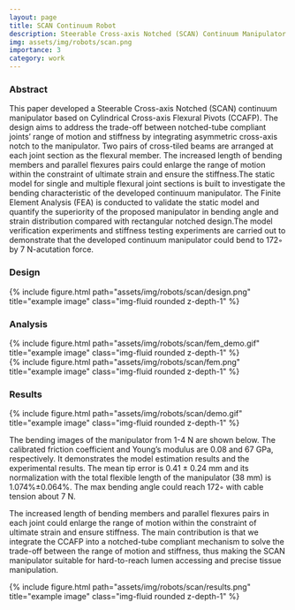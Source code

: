 ```yaml
---
layout: page
title: SCAN Continuum Robot
description: Steerable Cross-axis Notched (SCAN) Continuum Manipulator
img: assets/img/robots/scan.png
importance: 3
category: work
---
```



### Abstract

This paper developed a Steerable Cross-axis Notched (SCAN) continuum manipulator based on Cylindrical Cross-axis Flexural Pivots (CCAFP). The design aims to address the trade-off between notched-tube compliant joints’ range of motion and stiffness by integrating asymmetric cross-axis notch to the manipulator. Two pairs of cross-tiled beams are arranged at each joint section as the flexural member. The increased length of bending members and parallel flexures pairs could enlarge the range of motion within the constraint of ultimate strain and ensure the stiffness.The static model for single and multiple flexural joint sections is built to investigate the bending characteristic of the developed continuum manipulator. The Finite Element Analysis (FEA) is conducted to validate the static model and quantify the superiority of the proposed manipulator in bending angle and strain distribution compared with rectangular notched design.The model verification experiments and stiffness testing experiments are carried out to demonstrate that the developed continuum manipulator could bend to 172◦ by 7 N-acutation force.

### Design

<div class="row">
    <div class="col-2">
    </div> 
    <div class="col-6">
        {% include figure.html path="assets/img/robots/scan/design.png" title="example image" class="img-fluid rounded z-depth-1" %}
    </div>
    <div class="col-6">
    </div> 
</div>

### Analysis
<div class="row">
    <div class="col mt-4 mt-md-0">
        {% include figure.html path="assets/img/robots/scan/fem_demo.gif" title="example image" class="img-fluid rounded z-depth-1" %}
    </div>
    <div class="col mt-6 mt-md-0">
        {% include figure.html path="assets/img/robots/scan/fem.png" title="example image" class="img-fluid rounded z-depth-1" %}
    </div>
</div>


### Results
<div class="row">
    <div class="col mt-2 mt-md-0">
    </div> 
    <div class="col mt-6 mt-md-0">
        {% include figure.html path="assets/img/robots/scan/demo.gif" title="example image" class="img-fluid rounded z-depth-1" %}
    </div>
    <div class="col mt-2 mt-md-0">
    </div> 
</div>

The bending images of the manipulator from 1-4 N are shown below. The calibrated friction coefficient and Young’s modulus are 0.08 and 67 GPa, respectively. It demonstrates the model estimation results and the experimental results. The mean tip error is 0.41 ± 0.24 mm and its normalization with the total flexible length of the manipulator (38 mm) is 1.074%±0.064%. The max bending angle could reach 172◦ with cable tension about 7 N. 

The increased length of bending members and parallel flexures pairs in each joint could enlarge the range of motion within the constraint of ultimate strain and ensure stiffness. The main contribution is that we integrate the CCAFP into a notched-tube compliant mechanism to solve the trade-off between the range of motion and stiffness, thus making the SCAN manipulator suitable for hard-to-reach lumen accessing and precise tissue manipulation.

<div class="row">
    <div class="col-sm mt-3 mt-md-0">
        {% include figure.html path="assets/img/robots/scan/results.png" title="example image" class="img-fluid rounded z-depth-1" %}
    </div>
    <div class="col-sm mt-6 mt-md-0">
    </div>
</div>